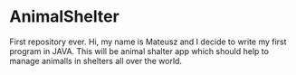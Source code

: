 # AnimalShelter
First repository ever.
Hi, my name is Mateusz and I decide to write my first program in JAVA. This will be animal shalter app which should help to manage animalls in shelters all over the world. 
